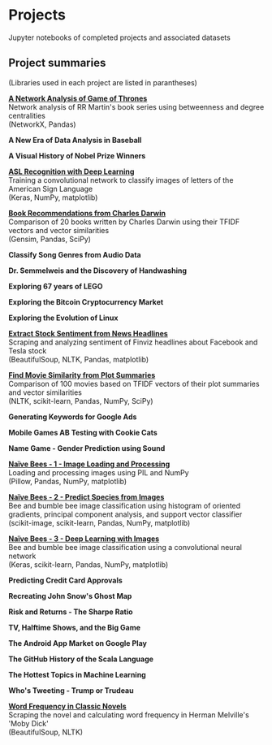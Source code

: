 # Projects
Jupyter notebooks of completed projects and associated datasets

## Project summaries
(Libraries used in each project are listed in parantheses)

[**A Network Analysis of Game of Thrones**](https://github.com/Stas-Medvedev/Projects/tree/main/A%20Network%20Analysis%20of%20Game%20of%20Thrones)  
Network analysis of RR Martin's book series using betweenness and degree centralities  
(NetworkX, Pandas)

**A New Era of Data Analysis in Baseball**


**A Visual History of Nobel Prize Winners**


[**ASL Recognition with Deep Learning**](https://github.com/Stas-Medvedev/Projects/tree/main/ASL%20Recognition%20with%20Deep%20Learning)  
Training a convolutional network to classify images of letters of the American Sign Language  
(Keras, NumPy, matplotlib)


[**Book Recommendations from Charles Darwin**](https://github.com/Stas-Medvedev/Projects/tree/main/Book%20Recommendations%20from%20Charles%20Darwin)  
Comparison of 20 books written by Charles Darwin using their TFIDF vectors and vector similarities  
(Gensim, Pandas, SciPy)

**Classify Song Genres from Audio Data**


**Dr. Semmelweis and the Discovery of Handwashing**


**Exploring 67 years of LEGO**


**Exploring the Bitcoin Cryptocurrency Market**


**Exploring the Evolution of Linux**


[**Extract Stock Sentiment from News Headlines**](https://github.com/Stas-Medvedev/Projects/tree/main/Extract%20Stock%20Sentiment%20from%20News%20Headlines)  
Scraping and analyzing sentiment of Finviz headlines about Facebook and Tesla stock  
(BeautifulSoup, NLTK, Pandas, matplotlib)

[**Find Movie Similarity from Plot Summaries**](https://github.com/Stas-Medvedev/Projects/tree/main/Find%20Movie%20Similarity%20from%20Plot%20Summaries)  
Comparison of 100 movies based on TFIDF vectors of their plot summaries and vector similarities  
(NLTK, scikit-learn, Pandas, NumPy, SciPy)

**Generating Keywords for Google Ads**


**Mobile Games AB Testing with Cookie Cats**


**Name Game - Gender Prediction using Sound**


[**Naïve Bees - 1 - Image Loading and Processing**](https://github.com/Stas-Medvedev/Projects/tree/main/Na%C3%AFve%20Bees%20-%201%20-%20Image%20Loading%20and%20Processing)  
Loading and processing images using PIL and NumPy  
(Pillow, Pandas, NumPy, matplotlib)

[**Naïve Bees - 2 - Predict Species from Images**](https://github.com/Stas-Medvedev/Projects/tree/main/Na%C3%AFve%20Bees%20-%202%20-%20Predict%20Species%20from%20Images)  
Bee and bumble bee image classification using histogram of oriented gradients, principal component analysis, and support vector classifier  
(scikit-image, scikit-learn, Pandas, NumPy, matplotlib)

[**Naïve Bees - 3 - Deep Learning with Images**](https://github.com/Stas-Medvedev/Projects/tree/main/Na%C3%AFve%20Bees%20-%203%20-%20Deep%20Learning%20with%20Images)  
Bee and bumble bee image classification using a convolutional neural network  
(Keras, scikit-learn, Pandas, NumPy, matplotlib)

**Predicting Credit Card Approvals**


**Recreating John Snow's Ghost Map**


**Risk and Returns - The Sharpe Ratio**


**TV, Halftime Shows, and the Big Game**


**The Android App Market on Google Play**


**The GitHub History of the Scala Language**


**The Hottest Topics in Machine Learning**


**Who's Tweeting - Trump or Trudeau**


[**Word Frequency in Classic Novels**](https://github.com/Stas-Medvedev/Projects/tree/main/Word%20Frequency%20in%20Classic%20Novels)  
Scraping the novel and calculating word frequency in Herman Melville's 'Moby Dick'  
(BeautifulSoup, NLTK)
